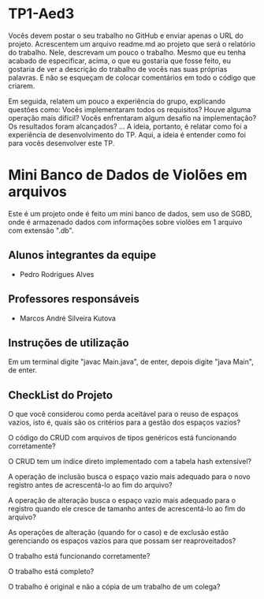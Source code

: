 # TP1-Aed3
Vocês devem postar o seu trabalho no GitHub e enviar apenas o URL do projeto. Acrescentem um arquivo readme.md ao projeto que será o relatório do trabalho. Nele, descrevam um pouco o trabalho. Mesmo que eu tenha acabado de especificar, acima, o que eu gostaria que fosse feito, eu gostaria de ver a descrição do trabalho de vocês nas suas próprias palavras. E não se esqueçam de colocar comentários em todo o código que criarem.

Em seguida, relatem um pouco a experiência do grupo, explicando questões como: Vocês implementaram todos os requisitos? Houve alguma operação mais difícil? Vocês enfrentaram algum desafio na implementação? Os resultados foram alcançados? ... A ideia, portanto, é relatar como foi a experiência de desenvolvimento do TP. Aqui, a ideia é entender como foi para vocês desenvolver este TP.





# Mini Banco de Dados de Violões em arquivos
Este é um projeto onde é feito um mini banco de dados, sem uso de SGBD, onde é armazenado dados com informações sobre violões em 1 arquivo com extensão ".db".

## Alunos integrantes da equipe

* Pedro Rodrigues Alves

## Professores responsáveis

* Marcos André Silveira Kutova

## Instruções de utilização

Em um terminal digite "javac Main.java", de enter, depois digite "java Main", de enter.

## CheckList do Projeto

O que você considerou como perda aceitável para o reuso de espaços vazios, isto é, quais são os critérios para a gestão dos espaços vazios?

O código do CRUD com arquivos de tipos genéricos está funcionando corretamente?

O CRUD tem um índice direto implementado com a tabela hash extensível?

A operação de inclusão busca o espaço vazio mais adequado para o novo registro antes de acrescentá-lo ao fim do arquivo?

A operação de alteração busca o espaço vazio mais adequado para o registro quando ele cresce de tamanho antes de 
acrescentá-lo ao fim do arquivo?

As operações de alteração (quando for o caso) e de exclusão estão gerenciando os espaços vazios para que possam ser reaproveitados?

O trabalho está funcionando corretamente?

O trabalho está completo?

O trabalho é original e não a cópia de um trabalho de um colega?
